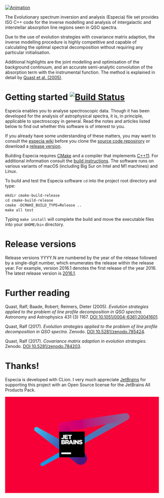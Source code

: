 [![Animation](https://zenodo.org/record/4587314/files/fit.gif "Evolution strategies applied to the problem of line profile decomposition in QSO spectra")](https://doi.org/10.5281/zenodo.785424)

The Evolutionary spectrum inversion and analysis (Especia) file set provides ISO C++ code for the inverse modelling and
analysis of intergalactic and interstellar absorption line regions seen in QSO spectra.

Due to the use of evolution strategies with covariance matrix adaption, the inverse modelling procedure is highly
competitive and capable of calculating the optimal spectral decomposition without requiring any particular
initialisation.

Additional highlights are the joint modelling and optimisation of the background continuum, and an accurate
semi-analytic convolution of the absorption term with the instrumental function. The method is explained in detail by
[Quast et al. (2005)](http://dx.doi.org/10.1051/0004-6361:20041601).

# Getting started [![Build Status](https://travis-ci.org/octoflar/especia.svg?branch=master)](https://travis-ci.org/octoflar/especia)

Especia enables you to analyse spectroscopic data. Though it has been developed for the analysis of astrophysical
spectra, it is, in principle, applicable to spectroscopy in general. Read the notes and articles listed below to find
out whether this software is of interest to you.

If you already have some understanding of these matters, you may want to consult the
[especia wiki](https://github.com/octoflar/especia/wiki)
before you clone the [source code reposirory](https://github.com/octoflar/especia)
or download a [release version](https://github.com/octoflar/especia/releases).

Building Especia requires [CMake](https://cmake.org) and a compiler that implements
[C++11](https://en.wikipedia.org/wiki/C%2B%2B11). For additional information consult
the [build instructions](https://github.com/octoflar/especia/wiki/Build-instructions). The software runs on various
variants of macOS (including Big Sur on Intel and M1 machines) and Linux.

To build and test the Especia software `cd` into the project root directory and type:

    mkdir cmake-build-release
    cd cmake-build-release
    cmake -DCMAKE_BUILD_TYPE=Release ..
    make all test

Typing `make install` will complete the build and move the executable files into your
`$HOME/bin` directory.

# Release versions

Release versions YYYY.N are numbered by the year of the release followed by a single-digit number, which enumerates the
release within the release year. For example, version 2016.1 denotes the first release of the year 2016. The latest
release version is [2016.1](https://github.com/octoflar/especia/releases/tag/2016.1).

# Further reading

Quast, Ralf; Baade, Robert; Reimers, Dieter (2005). *Evolution strategies applied to the problem of line profile
decomposition in QSO spectra.*
Astronomy and Astrophysics 431 (3) 1167. [DOI 10.1051/0004-6361:20041601](http://doi.org/10.1051/0004-6361:20041601).

Quast, Ralf (2017). *Evolution strategies applied to the problem of line profile decomposition in QSO spectra.*
Zenodo. [DOI 10.5281/zenodo.785424](https://doi.org/10.5281/zenodo.785424).

Quast, Ralf (2017). *Covariance matrix adaption in evolution strategies.*
Zenodo. [DOI 10.5281/zenodo.784203](https://doi.org/10.5281/zenodo.784203).

# Thanks!

Especia is developed with CLion. I very much appreciate [JetBrains](https://jb.gg/OpenSource)
for supporting this project with an Open Source license for the JetBrains All Products Pack.

[![Logo](assets/img/jb4-crimson.png#logo "JetBrains logo")](https://jb.gg/OpenSource)
